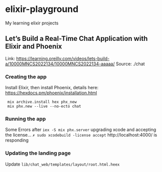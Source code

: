 # elixir-playground
My learning elixir projects

## Let’s Build a Real-Time Chat Application with Elixir and Phoenix
Link: https://learning.oreilly.com/videos/lets-build-a/10000MNCS2022134/10000MNCS2022134-aaaaa/
Source: ./chat

### Creating the app
Install Elixir, then install Phoenix, details here: https://hexdocs.pm/phoenix/installation.html
```
 mix archive.install hex phx_new
 mix phx.new --live --no-ecto chat
```
### Running the app
Some Errors after ` iex -S mix phx.server ` upgrading xcode and accepting the license... `✗ sudo xcodebuild -license accept`  http://localhost:4000/ is responding

### Updating the landing page

Update `lib/chat_web/templates/layout/root.html.heex`
